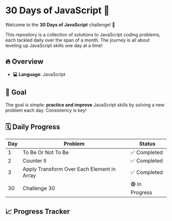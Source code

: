# 30 Days of JavaScript 🚀

Welcome to the **30 Days of JavaScript** challenge! 🎉

This repository is a collection of solutions to  JavaScript coding problems, each tackled daily over the span of a month. The journey is all about leveling up JavaScript skills one day at a time!

## 🔥 Overview

- **💻 Language**: JavaScript

## 🎯 Goal

The goal is simple: **practice and improve** JavaScript skills by solving a new problem each day. Consistency is key!

## 🗓️ Daily Progress

| Day | Problem      | Status         |
|-----|--------------|----------------|
|  1  | To Be Or Not To Be | ✅ Completed    |
|  2  | Counter II  | ✅ Completed    |
|  3   | Apply Transform Over Each Element in Array | ✅ Completed        |
| 30  | Challenge 30 | 🟢 In Progress  |

## 📈 Progress Tracker

